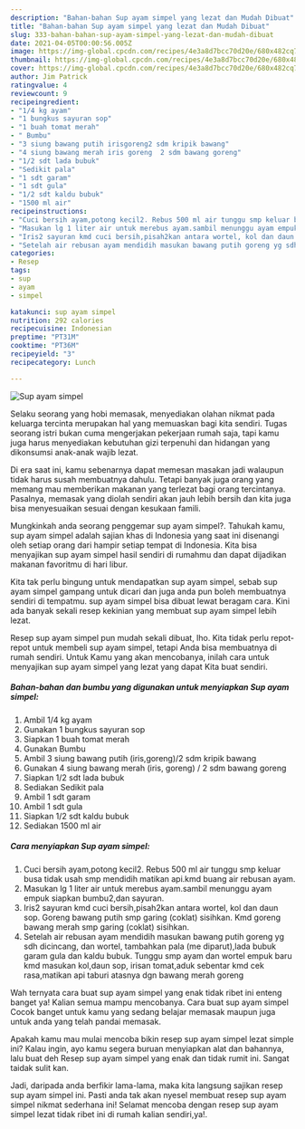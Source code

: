 ```yaml
---
description: "Bahan-bahan Sup ayam simpel yang lezat dan Mudah Dibuat"
title: "Bahan-bahan Sup ayam simpel yang lezat dan Mudah Dibuat"
slug: 333-bahan-bahan-sup-ayam-simpel-yang-lezat-dan-mudah-dibuat
date: 2021-04-05T00:00:56.005Z
image: https://img-global.cpcdn.com/recipes/4e3a8d7bcc70d20e/680x482cq70/sup-ayam-simpel-foto-resep-utama.jpg
thumbnail: https://img-global.cpcdn.com/recipes/4e3a8d7bcc70d20e/680x482cq70/sup-ayam-simpel-foto-resep-utama.jpg
cover: https://img-global.cpcdn.com/recipes/4e3a8d7bcc70d20e/680x482cq70/sup-ayam-simpel-foto-resep-utama.jpg
author: Jim Patrick
ratingvalue: 4
reviewcount: 9
recipeingredient:
- "1/4 kg ayam"
- "1 bungkus sayuran sop"
- "1 buah tomat merah"
- " Bumbu"
- "3 siung bawang putih irisgoreng2 sdm kripik bawang"
- "4 siung bawang merah iris goreng  2 sdm bawang goreng"
- "1/2 sdt lada bubuk"
- "Sedikit pala"
- "1 sdt garam"
- "1 sdt gula"
- "1/2 sdt kaldu bubuk"
- "1500 ml air"
recipeinstructions:
- "Cuci bersih ayam,potong kecil2. Rebus 500 ml air tunggu smp keluar busa tidak usah smp mendidih matikan api.kmd buang air rebusan ayam."
- "Masukan lg 1 liter air untuk merebus ayam.sambil menunggu ayam empuk siapkan bumbu2,dan sayuran."
- "Iris2 sayuran kmd cuci bersih,pisah2kan antara wortel, kol dan daun sop. Goreng bawang putih smp garing (coklat) sisihkan. Kmd goreng bawang merah smp garing (coklat) sisihkan."
- "Setelah air rebusan ayam mendidih masukan bawang putih goreng yg sdh dicincang, dan wortel, tambahkan pala (me diparut),lada bubuk garam gula dan kaldu bubuk. Tunggu smp ayam dan wortel empuk baru kmd masukan kol,daun sop, irisan tomat,aduk sebentar kmd cek rasa,matikan api taburi atasnya dgn bawang merah goreng"
categories:
- Resep
tags:
- sup
- ayam
- simpel

katakunci: sup ayam simpel 
nutrition: 292 calories
recipecuisine: Indonesian
preptime: "PT31M"
cooktime: "PT36M"
recipeyield: "3"
recipecategory: Lunch

---
```



![Sup ayam simpel](https://img-global.cpcdn.com/recipes/4e3a8d7bcc70d20e/680x482cq70/sup-ayam-simpel-foto-resep-utama.jpg)

Selaku seorang yang hobi memasak, menyediakan olahan nikmat pada keluarga tercinta merupakan hal yang memuaskan bagi kita sendiri. Tugas seorang istri bukan cuma mengerjakan pekerjaan rumah saja, tapi kamu juga harus menyediakan kebutuhan gizi terpenuhi dan hidangan yang dikonsumsi anak-anak wajib lezat.

Di era  saat ini, kamu sebenarnya dapat memesan masakan jadi walaupun tidak harus susah membuatnya dahulu. Tetapi banyak juga orang yang memang mau memberikan makanan yang terlezat bagi orang tercintanya. Pasalnya, memasak yang diolah sendiri akan jauh lebih bersih dan kita juga bisa menyesuaikan sesuai dengan kesukaan famili. 



Mungkinkah anda seorang penggemar sup ayam simpel?. Tahukah kamu, sup ayam simpel adalah sajian khas di Indonesia yang saat ini disenangi oleh setiap orang dari hampir setiap tempat di Indonesia. Kita bisa menyajikan sup ayam simpel hasil sendiri di rumahmu dan dapat dijadikan makanan favoritmu di hari libur.

Kita tak perlu bingung untuk mendapatkan sup ayam simpel, sebab sup ayam simpel gampang untuk dicari dan juga anda pun boleh membuatnya sendiri di tempatmu. sup ayam simpel bisa dibuat lewat beragam cara. Kini ada banyak sekali resep kekinian yang membuat sup ayam simpel lebih lezat.

Resep sup ayam simpel pun mudah sekali dibuat, lho. Kita tidak perlu repot-repot untuk membeli sup ayam simpel, tetapi Anda bisa membuatnya di rumah sendiri. Untuk Kamu yang akan mencobanya, inilah cara untuk menyajikan sup ayam simpel yang lezat yang dapat Kita buat sendiri.

<!--inarticleads1-->

##### Bahan-bahan dan bumbu yang digunakan untuk menyiapkan Sup ayam simpel:

1. Ambil 1/4 kg ayam
1. Gunakan 1 bungkus sayuran sop
1. Siapkan 1 buah tomat merah
1. Gunakan  Bumbu
1. Ambil 3 siung bawang putih (iris,goreng)/2 sdm kripik bawang
1. Gunakan 4 siung bawang merah (iris, goreng) / 2 sdm bawang goreng
1. Siapkan 1/2 sdt lada bubuk
1. Sediakan Sedikit pala
1. Ambil 1 sdt garam
1. Ambil 1 sdt gula
1. Siapkan 1/2 sdt kaldu bubuk
1. Sediakan 1500 ml air




<!--inarticleads2-->

##### Cara menyiapkan Sup ayam simpel:

1. Cuci bersih ayam,potong kecil2. Rebus 500 ml air tunggu smp keluar busa tidak usah smp mendidih matikan api.kmd buang air rebusan ayam.
1. Masukan lg 1 liter air untuk merebus ayam.sambil menunggu ayam empuk siapkan bumbu2,dan sayuran.
1. Iris2 sayuran kmd cuci bersih,pisah2kan antara wortel, kol dan daun sop. Goreng bawang putih smp garing (coklat) sisihkan. Kmd goreng bawang merah smp garing (coklat) sisihkan.
1. Setelah air rebusan ayam mendidih masukan bawang putih goreng yg sdh dicincang, dan wortel, tambahkan pala (me diparut),lada bubuk garam gula dan kaldu bubuk. Tunggu smp ayam dan wortel empuk baru kmd masukan kol,daun sop, irisan tomat,aduk sebentar kmd cek rasa,matikan api taburi atasnya dgn bawang merah goreng




Wah ternyata cara buat sup ayam simpel yang enak tidak ribet ini enteng banget ya! Kalian semua mampu mencobanya. Cara buat sup ayam simpel Cocok banget untuk kamu yang sedang belajar memasak maupun juga untuk anda yang telah pandai memasak.

Apakah kamu mau mulai mencoba bikin resep sup ayam simpel lezat simple ini? Kalau ingin, ayo kamu segera buruan menyiapkan alat dan bahannya, lalu buat deh Resep sup ayam simpel yang enak dan tidak rumit ini. Sangat taidak sulit kan. 

Jadi, daripada anda berfikir lama-lama, maka kita langsung sajikan resep sup ayam simpel ini. Pasti anda tak akan nyesel membuat resep sup ayam simpel nikmat sederhana ini! Selamat mencoba dengan resep sup ayam simpel lezat tidak ribet ini di rumah kalian sendiri,ya!.

